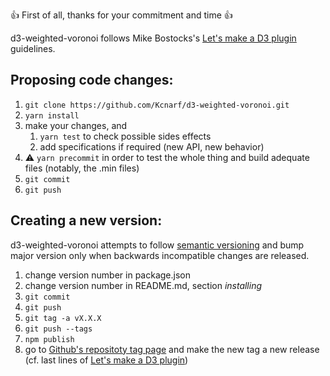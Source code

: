 :+1: First of all, thanks for your commitment and time :+1:

d3-weighted-voronoi follows Mike Bostocks's [Let's make a D3 plugin](https://bost.ocks.org/mike/d3-plugin/#publish) guidelines.

## Proposing code changes:

1. `git clone https://github.com/Kcnarf/d3-weighted-voronoi.git`
2. `yarn install`
3. make your changes, and
   1. `yarn test` to check possible sides effects
   2. add specifications if required (new API, new behavior)
4. :warning: `yarn precommit` in order to test the whole thing and build adequate files (notably, the .min files)
5. `git commit`
6. `git push`

## Creating a new version:

d3-weighted-voronoi attempts to follow [semantic versioning](https://semver.org) and bump major version only when backwards incompatible changes are released.

1. change version number in package.json
2. change version number in README.md, section _installing_
3. `git commit`
4. `git push`
5. `git tag -a vX.X.X`
6. `git push --tags`
7. `npm publish`
8. go to [Github's repositoty tag page](https://github.com/Kcnarf/d3-weighted-voronoi/tags) and make the new tag a new release (cf. last lines of [Let's make a D3 plugin](https://bost.ocks.org/mike/d3-plugin/#publish))
